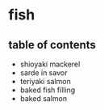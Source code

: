 # fish

## table of contents

- shioyaki mackerel
- sarde in savor
- teriyaki salmon
- baked fish filling
- baked salmon
